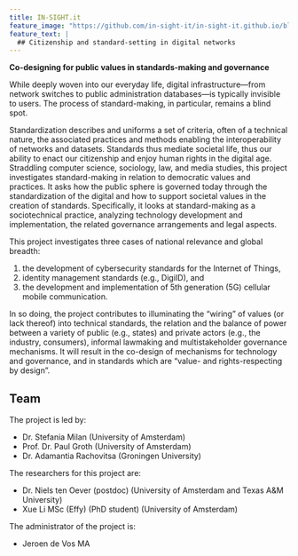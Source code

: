 ```yaml
---
title: IN-SIGHT.it
feature_image: "https://github.com/in-sight-it/in-sight-it.github.io/blob/gh-pages/shannon.jpg?raw=true"
feature_text: |
  ## Citizenship and standard-setting in digital networks
---
```


**Co-designing for public values in standards-making and governance**

While deeply woven into our everyday life, digital infrastructure—from network switches to public administration databases—is typically invisible to users. The process of standard-making, in particular, remains a blind spot. 

Standardization describes and uniforms a set of criteria, often of a technical nature, the associated practices and methods enabling the interoperability of networks and datasets. Standards thus mediate societal life, thus our ability to enact our citizenship and enjoy human rights in the digital age. Straddling computer science, sociology, law, and media studies, this project investigates standard-making in relation to democratic values and practices. It asks how the public sphere is governed today through the standardization of the digital and how to support societal values in the creation of standards. Specifically, it looks at standard-making as a sociotechnical practice, analyzing technology development and implementation, the related governance arrangements and legal aspects. 

This project investigates three cases of national relevance and global breadth: 
1. the development of cybersecurity standards for the Internet of Things, 
2. identity management standards (e.g., DigiID), and
3. the development and implementation of 5th generation (5G) cellular mobile communication. 

In so doing, the project contributes to illuminating the “wiring” of values (or lack thereof) into technical standards, the relation and the balance of power between a variety of public (e.g., states) and private actors (e.g., the industry, consumers), informal lawmaking and multistakeholder governance mechanisms. It will result in the co-design of mechanisms for technology and governance, and in standards which are “value- and rights-respecting by design”.

## Team

The project is led by:
- Dr. Stefania Milan (University of Amsterdam)
- Prof. Dr. Paul Groth (University of Amsterdam)
- Dr. Adamantia Rachovitsa (Groningen University)

The researchers for this project are:
- Dr. Niels ten Oever (postdoc) (University of Amsterdam and Texas A&M University)
- Xue Li MSc (Effy) (PhD student) (University of Amsterdam)

The administrator of the project is:
- Jeroen de Vos MA

